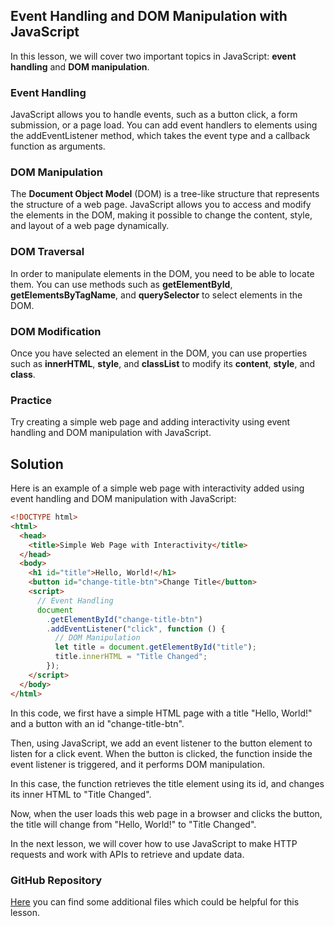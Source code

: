 ## Event Handling and DOM Manipulation with JavaScript

In this lesson, we will cover two important topics in JavaScript: **event handling** and **DOM manipulation**.

### Event Handling

JavaScript allows you to handle events, such as a button click, a form submission, or a page load. You can add event handlers to elements using the addEventListener method, which takes the event type and a callback function as arguments.

### DOM Manipulation

The **Document Object Model** (DOM) is a tree-like structure that represents the structure of a web page. JavaScript allows you to access and modify the elements in the DOM, making it possible to change the content, style, and layout of a web page dynamically.

### DOM Traversal

In order to manipulate elements in the DOM, you need to be able to locate them. You can use methods such as **getElementById**, **getElementsByTagName**, and **querySelector** to select elements in the DOM.

### DOM Modification

Once you have selected an element in the DOM, you can use properties such as **innerHTML**, **style**, and **classList** to modify its **content**, **style**, and **class**.

### Practice

Try creating a simple web page and adding interactivity using event handling and DOM manipulation with JavaScript.

## Solution

Here is an example of a simple web page with interactivity added using event handling and DOM manipulation with JavaScript:

```html
<!DOCTYPE html>
<html>
  <head>
    <title>Simple Web Page with Interactivity</title>
  </head>
  <body>
    <h1 id="title">Hello, World!</h1>
    <button id="change-title-btn">Change Title</button>
    <script>
      // Event Handling
      document
        .getElementById("change-title-btn")
        .addEventListener("click", function () {
          // DOM Manipulation
          let title = document.getElementById("title");
          title.innerHTML = "Title Changed";
        });
    </script>
  </body>
</html>
```

In this code, we first have a simple HTML page with a title "Hello, World!" and a button with an id "change-title-btn".

Then, using JavaScript, we add an event listener to the button element to listen for a click event. When the button is clicked, the function inside the event listener is triggered, and it performs DOM manipulation.

In this case, the function retrieves the title element using its id, and changes its inner HTML to "Title Changed".

Now, when the user loads this web page in a browser and clicks the button, the title will change from "Hello, World!" to "Title Changed".

In the next lesson, we will cover how to use JavaScript to make HTTP requests and work with APIs to retrieve and update data.

### GitHub Repository

[Here](https://github.com/SamuelFoc/Cerebro-Stream-Projects/tree/main/FrontEnd/JS/Project%201) you can find some additional files which could be helpful for this lesson.
